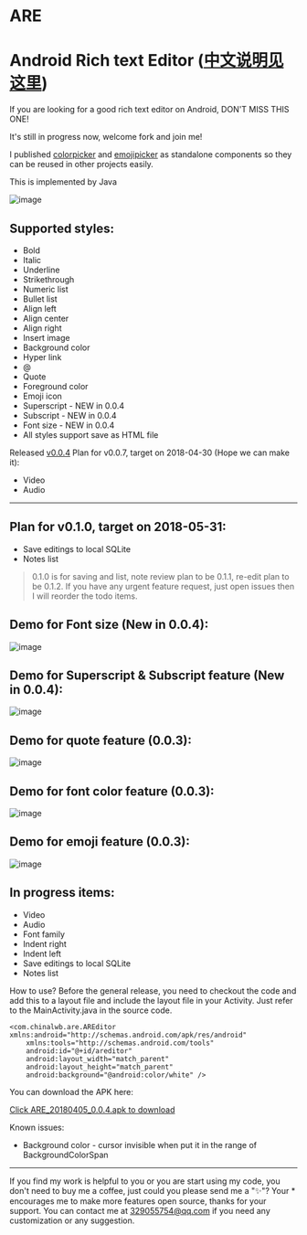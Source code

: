 # ARE
Android Rich text Editor ([中文说明见这里](https://github.com/chinalwb/Android-Rich-text-Editor/blob/master/README-zh.md))
===================

If you are looking for a good rich text editor on Android, DON'T MISS THIS ONE!

It's still in progress now, welcome fork and join me!

I published [colorpicker](https://github.com/chinalwb/SimpleColorPicker) and [emojipicker](https://github.com/chinalwb/SimpleEmojiPicker) as standalone components so they can be reused in other projects easily.

This is implemented by Java

 ![image](https://github.com/chinalwb/are/blob/master/ARE/demo/are_demo.gif)
 

Supported styles:
------------------
* Bold
* Italic
* Underline
* Strikethrough
* Numeric list
* Bullet list
* Align left
* Align center
* Align right
* Insert image
* Background color
* Hyper link
* @
* Quote
* Foreground color
* Emoji icon
* Superscript - NEW in 0.0.4
* Subscript - NEW in 0.0.4
* Font size - NEW in 0.0.4
* All styles support save as HTML file


Released [v0.0.4](https://github.com/chinalwb/are/releases/tag/v0.0.4) Plan for v0.0.7, target on 2018-04-30 (Hope we can make it):
* Video
* Audio

-----


Plan for v0.1.0, target on 2018-05-31:
-----------------
* Save editings to local SQLite
* Notes list
> 0.1.0 is for saving and list, note review plan to be 0.1.1, re-edit plan to be 0.1.2. If you have any urgent feature request, just open issues then I will reorder the todo items.  

Demo for Font size (New in 0.0.4):
-----------------
 ![image](https://github.com/chinalwb/are/blob/master/ARE/demo/font_size_demo.gif)
 
Demo for Superscript & Subscript feature (New in 0.0.4):
-----------------
 ![image](https://github.com/chinalwb/are/blob/master/ARE/demo/subscript_superscript_demo.png)

Demo for quote feature (0.0.3):
-----------------
 ![image](https://github.com/chinalwb/are/blob/master/ARE/demo/quote_demo.png)
 
Demo for font color feature (0.0.3):
-----------------
 ![image](https://github.com/chinalwb/are/blob/master/ARE/demo/fontcolor_demo.png)

Demo for emoji feature (0.0.3):
-----------------
 ![image](https://github.com/chinalwb/are/blob/master/ARE/demo/emoji.gif)
 
In progress items:
-----------------
* Video
* Audio
* Font family
* Indent right
* Indent left
* Save editings to local SQLite
* Notes list


How to use?
Before the general release, you need to checkout the code and add this to a layout file and include the layout file in your Activity. Just refer to the MainActivity.java in the source code.
```
<com.chinalwb.are.AREditor xmlns:android="http://schemas.android.com/apk/res/android"
    xmlns:tools="http://schemas.android.com/tools"
    android:id="@+id/areditor"
    android:layout_width="match_parent"
    android:layout_height="match_parent"
    android:background="@android:color/white" />
```
You can download the APK here:

[Click ARE_20180405_0.0.4.apk to download](https://github.com/chinalwb/Android-Rich-text-Editor/releases/download/v0.0.4/ARE_20180405_0.0.4.apk)

Known issues:
* Background color - cursor invisible when put it in the range of BackgroundColorSpan
-------------------
If you find my work is helpful to you or you are start using my code, you don't need to buy me a coffee, just could you please send me a "✨"? Your * encourages me to make more features open source, thanks for your support.
You can contact me at 329055754@qq.com if you need any customization or any suggestion.

